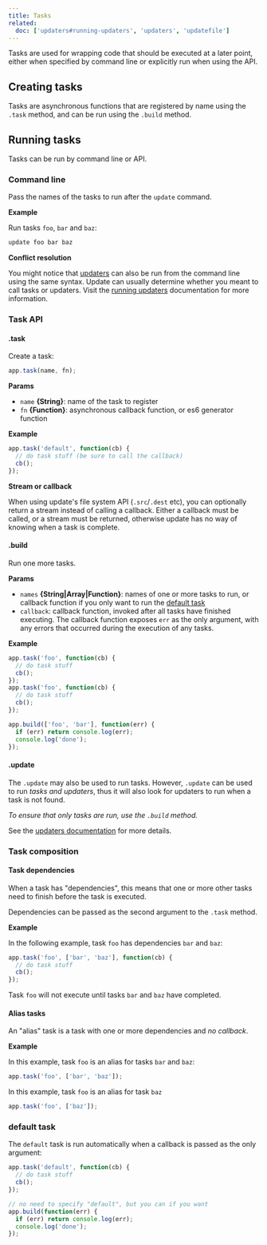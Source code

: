 ```yaml
---
title: Tasks
related:
  doc: ['updaters#running-updaters', 'updaters', 'updatefile']
---
```


Tasks are used for wrapping code that should be executed at a later point, either when specified by command line or explicitly run when using the API.

<!-- toc -->

## Creating tasks

Tasks are asynchronous functions that are registered by name using the `.task` method, and can be run using the `.build` method.

## Running tasks

Tasks can be run by command line or API.

### Command line

Pass the names of the tasks to run after the `update` command.

**Example**

Run tasks `foo`, `bar` and `baz`:

```sh
update foo bar baz
```

**Conflict resolution**

You might notice that [updaters](updaters.md) can also be run from the command line using the same syntax. Update can usually determine whether you meant to call tasks or updaters. Visit the [running updaters](updaters.md#running-updaters) documentation for more information.

### Task API

#### .task

Create a task:

```js
app.task(name, fn);
```

**Params**

* `name` **{String}**: name of the task to register
* `fn` **{Function}**: asynchronous callback function, or es6 generator function

**Example**

```js
app.task('default', function(cb) {
  // do task stuff (be sure to call the callback)
  cb();
});
```

**Stream or callback**

When using update's file system API (`.src`/`.dest` etc), you can optionally return a stream instead of calling a callback. Either a callback must be called, or a stream must be returned, otherwise update has no way of knowing when a task is complete.

#### .build

Run one more tasks.

**Params**

* `names` **{String|Array|Function}**: names of one or more tasks to run, or callback function if you only want to run the [default task](#default-task)
* `callback`: callback function, invoked after all tasks have finished executing. The callback function exposes `err` as the only argument, with any errors that occurred during the execution of any tasks.

**Example**

```js
app.task('foo', function(cb) {
  // do task stuff
  cb();
});
app.task('foo', function(cb) {
  // do task stuff
  cb();
});

app.build(['foo', 'bar'], function(err) {
  if (err) return console.log(err);
  console.log('done');
});
```

#### .update

The `.update` may also be used to run tasks. However, `.update` can be used to run _tasks and updaters_, thus it will also look for updaters to run when a task is not found.

_To ensure that only tasks are run, use the `.build` method._

See the [updaters documentation](#updaters) for more details.

### Task composition

#### Task dependencies

When a task has "dependencies", this means that one or more other tasks need to finish before the task is executed.

Dependencies can be passed as the second argument to the `.task` method.

**Example**

In the following example, task `foo` has dependencies `bar` and `baz`:

```js
app.task('foo', ['bar', 'baz'], function(cb) {
  // do task stuff
  cb();
});
```

Task `foo` will not execute until tasks `bar` and `baz` have completed.

#### Alias tasks

An "alias" task is a task with one or more dependencies and _no callback_.

**Example**

In this example, task `foo` is an alias for tasks `bar` and `baz`:

```js
app.task('foo', ['bar', 'baz']);
```

In this example, task `foo` is an alias for task `baz`

```js
app.task('foo', ['baz']);
```

### default task

The `default` task is run automatically when a callback is passed as the only argument:

```js
app.task('default', function(cb) {
  // do task stuff
  cb();
});

// no need to specify "default", but you can if you want
app.build(function(err) {
  if (err) return console.log(err);
  console.log('done');
});
```
